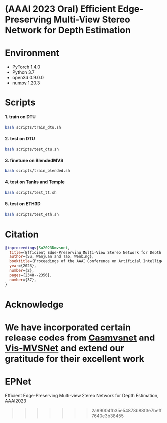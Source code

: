 # (AAAI 2023 Oral) Efficient Edge-Preserving Multi-View Stereo Network for Depth Estimation 

# Environment
- PyTorch 1.4.0
- Python 3.7
- open3d 0.9.0.0
- numpy 1.20.3

# Scripts
#### 1. train on DTU
```bash
bash scripts/train_dtu.sh
```
#### 2. test on DTU
```bash
bash scripts/test_dtu.sh
```
#### 3. finetune on BlendedMVS
```bash
bash scripts/train_blended.sh
```

#### 4. test on Tanks and Temple
```bash
bash scripts/test_tt.sh
```
#### 5. test on ETH3D
```bash
bash scripts/test_eth.sh
```

# Citation
```bibtex
@inproceedings{Su2023Dmvsnet,
  title={Efficient Edge-Preserving Multi-View Stereo Network for Depth Estimation},
  author={Su, Wanjuan and Tao, Wenbing},
  booktitle={Proceedings of the AAAI Conference on Artificial Intelligence},
  year={2023},
  number={2},
  pages={2348--2356},
  number={37},
}
```

# Acknowledge
We have incorporated certain release codes from [Casmvsnet](https://github.com/alibaba/cascade-stereo) and [Vis-MVSNet](https://github.com/jzhangbs/Vis-MVSNet) and extend our gratitude for their excellent work
=======
# EPNet
Efficient Edge-Preserving Multi-view Stereo Network for Depth Estimation, AAAI2023
>>>>>>> 2a99004fb35e54878b88f3e7beff7640e3b38455
